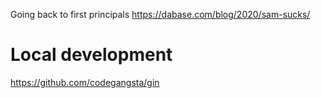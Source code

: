 Going back to first principals https://dabase.com/blog/2020/sam-sucks/

# Local development

https://github.com/codegangsta/gin
